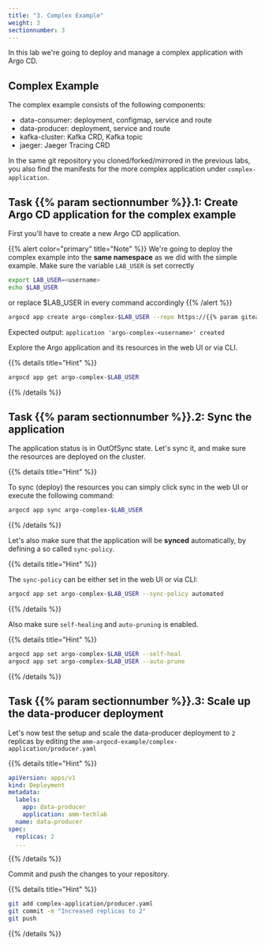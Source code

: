 ```yaml
---
title: "3. Complex Example"
weight: 3
sectionnumber: 3
---
```


In this lab we're going to deploy and manage a complex  application with Argo CD.


## Complex Example

The complex example consists of the following components:

* data-consumer: deployment, configmap, service and route
* data-producer: deployment, service and route
* kafka-cluster: Kafka CRD, Kafka topic
* jaeger: Jaeger Tracing CRD

In the same git repository you cloned/forked/mirrored in the previous labs, you also find the manifests for the more complex application under `complex-application`.


## Task {{% param sectionnumber %}}.1: Create Argo CD application for the complex example

First you'll have to create a new Argo CD application.

{{% alert  color="primary" title="Note" %}}
We're going to deploy the complex example into the **same namespace** as we did with the simple example.
Make sure the variable `LAB_USER` is set correctly
```bash
export LAB_USER=<username>
echo $LAB_USER
```
or replace $LAB_USER in every command accordingly
{{% /alert %}}


```bash
argocd app create argo-complex-$LAB_USER --repo https://{{% param giteaUrl %}}/$LAB_USER/amm-argocd-example.git --path 'complex-application' --dest-server https://kubernetes.default.svc --dest-namespace $LAB_USER
```

Expected output: `application 'argo-complex-<username>' created`

Explore the Argo application and its resources in the web UI or via CLI.

{{% details title="Hint" %}}

```bash
argocd app get argo-complex-$LAB_USER
```
{{% /details %}}


## Task {{% param sectionnumber %}}.2: Sync the application

The application status is in OutOfSync state. Let's sync it, and make sure the resources are deployed on the cluster.

{{% details title="Hint" %}}

To sync (deploy) the resources you can simply click sync in the web UI or execute the following command:

```bash
argocd app sync argo-complex-$LAB_USER
```
{{% /details %}}

Let's also make sure that the application will be **synced** automatically, by defining a so called `sync-policy`.

{{% details title="Hint" %}}

The `sync-policy` can be either set in the web UI or via CLI:

```bash
argocd app set argo-complex-$LAB_USER --sync-policy automated
```
{{% /details %}}

Also make sure `self-healing` and `auto-pruning` is enabled.

{{% details title="Hint" %}}


```bash
argocd app set argo-complex-$LAB_USER --self-heal
argocd app set argo-complex-$LAB_USER --auto-prune
```
{{% /details %}}


## Task {{% param sectionnumber %}}.3: Scale up the data-producer deployment

Let's now test the setup and scale the data-producer deployment to `2` replicas by editing the `amm-argocd-example/complex-application/producer.yaml`

{{% details title="Hint" %}}
```yaml
apiVersion: apps/v1
kind: Deployment
metadata:
  labels:
    app: data-producer
    application: amm-techlab
  name: data-producer
spec:
  replicas: 2
  ...
```
{{% /details %}}

Commit and push the changes to your repository.

{{% details title="Hint" %}}
```bash
git add complex-application/producer.yaml
git commit -m "Increased replicas to 2"
git push
```
{{% /details %}}

